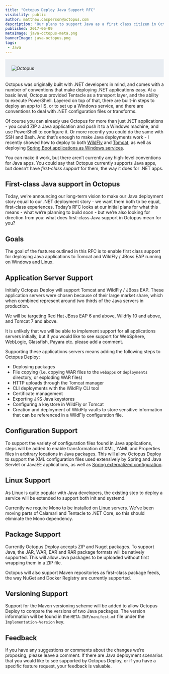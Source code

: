 ```yaml
---
title: "Octopus Deploy Java Support RFC"
visibility: public
author: matthew.casperson@octopus.com
description: "Our plans to support Java as a first class citizen in Octopus Deploy"
published: 2017-06-09
metaImage: java-octopus-meta.png
bannerImage: java-octopus.png
tags:
 - Java
---
```


<div style="background-color:#e9edf2;">
<img style="display:block; margin: 0 auto; padding: 20px 0 20px 20px;" alt=Octopus Loves Java" src="https://i.octopus.com/blog/2017-06/java-octopus.png" />
</div>

Octopus was originally built with .NET developers in mind, and comes with a number of conventions that make deploying .NET applications easy.  At a basic level, Octopus provided Tentacle as a transport layer, and the ability to execute PowerShell.  Layered on top of that, there are built-in steps to deploy an app to IIS, or to set up a Windows service, and there are conventions to deal with .NET configuration files or transforms.

Of course you can already use Octopus for more than just .NET applications - you could ZIP a Java application and push it to a Windows machine, and use PowerShell to configure it. Or more recently you could do the same with SSH and Bash. And that’s enough to make Java deployments work - I recently showed how to deploy to both [WildFly](https://octopus.com/blog/wildfly-deploy) and [Tomcat](https://octopus.com/blog/octopus-tomcat), as well as deploying [Spring Boot applications as Windows services](https://octopus.com/blog/spring-boot-windows-services).

You can make it work, but there aren’t currently any high-level conventions for Java apps. You could say that Octopus currently supports Java apps, but doesn’t have *first-class support* for them, the way it does for .NET apps.

## First-class Java support in Octopus
Today, we’re announcing our long-term vision to make our Java deployment story equal to our .NET deployment story - we want them both to be equal, first-class experiences. Today’s RFC looks at our initial plans for what this means - what we’re planning to build soon - but we’re also looking for direction from you: what does first-class Java support in Octopus mean for you?

## Goals
The goal of the features outlined in this RFC is to enable first class support for deploying Java applications to Tomcat and WildFly / JBoss EAP running on Windows and Linux.

## Application Server Support
Initially Octopus Deploy will support Tomcat and WildFly / JBoss EAP. These application servers were chosen because of their large market share, which when combined represent around two thirds of the Java servers in production.

We will be targeting Red Hat JBoss EAP 6 and above, Wildfly 10 and above, and Tomcat 7 and above.

It is unlikely that we will be able to implement support for all applications servers initially, but if you would like to see support for WebSphere, WebLogic, Glassfish, Payara etc. please add a comment.

Supporting these applications servers means adding the following steps to Octopus Deploy:

* Deploying packages
 * File copying (i.e. copying WAR files to the `webapps` or `deployments` directory, or exploding WAR files)
 * HTTP uploads through the Tomcat manager
 * CLI deployments with the WildFly CLI tool
* Certificate management
 * Exporting JKS Java keystores
 * Configuring a keystore in WildFly or Tomcat
* Creation and deployment of WildFly vaults to store sensitive information that can be referenced in a WildFly configuration file.

## Configuration Support
To support the variety of configuration files found in Java applications, steps will be added to enable transformation of XML, YAML and Properties files in arbitrary locations in Java packages. This will allow Octopus Deploy to support the XML configuration files used extensively by Spring and Java Servlet or JavaEE applications, as well as [Spring externalized configuration](https://docs.spring.io/spring-boot/docs/current/reference/html/boot-features-external-config.html).

## Linux Support
As Linux is quite popular with Java developers, the existing step to deploy a service will be extended to support both init and systemd.

Currently we require Mono to be installed on Linux servers. We’ve been moving parts of Calamari and Tentacle to .NET Core, so this should eliminate the Mono dependency.

## Package Support
Currently Octopus Deploy accepts ZIP and Nuget packages. To support Java, the JAR, WAR, EAR and RAR package formats will be natively supported. This will allow Java packages to be uploaded without first wrapping them in a ZIP file.

Octopus will also support Maven repositories as first-class package feeds, the way NuGet and Docker Registry are currently supported.

## Versioning Support
Support for the Maven versioning scheme will be added to allow Octopus Deploy to compare the versions of two Java packages. The version information will be found in the `META-INF/manifest.mf` file under the `Implementation-Version` key.

## Feedback
If you have any suggestions or comments about the changes we’re proposing, please leave a comment. If there are Java deployment scenarios that you would like to see supported by Octopus Deploy, or if you have a specific feature request, your feedback is valuable.
